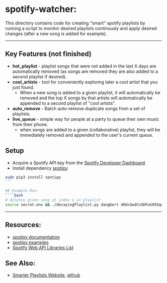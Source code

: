 # spotify-watcher:
This directory contains code for creating "smart" spotify playlists by running a script to monitor desired playlists continously and apply desired changes (after a new song is added for example).

---
## Key Features (not finished)
* **hot_playlist** - playlist songs that were not added in the last X days are automatically removed (as songs are removed they are also added to a second playlist if desired).
* **cool_artists** - tool for conveniently exploring later a cool artist that you just found.
  * When a new song is added to a given playlist, it will automatically be removed and the top X songs by that artists will automatically be appended to a second playlist of "cool artists".
* **auto_remove** - Batch auto-remove duplicate songs from a set of playlists.
* **live_queue** - simple way for people at a party to queue their own music from their phone.
  * when songs are added to a given (collaborative) playlist, they will be immediately removed and appended to the user's current queue.

## Setup
* Acquire a Spotify API key from the [Spotify Developer Dashboard](https://developer.spotify.com/dashboard/).
* Install dependency [spotipy](https://github.com/plamere/spotipy)
````bash
sudo pip3 install spotipy
```

## Example Run:
````bash
# deletes given song at index 1 in playlist
source secret.env && ./decayingPlaylist.py dangbert 40dcGwdCvUDFwS893qdaLd 6ttsH99vfvkAPF3s1tIPqB,1
````

---
## Resources:
* [spotipy documentation](https://spotipy.readthedocs.io/en/latest/)
* [spotipy examples](https://github.com/plamere/spotipy/tree/master/examples)
* [Spotify Web API Libraries List](https://developer.spotify.com/documentation/web-api/libraries/)

## See Also:
* [Smarter Playlists Website](http://playlistmachinery.com/index.html), [github](https://github.com/plamere/SmarterPlaylists)

